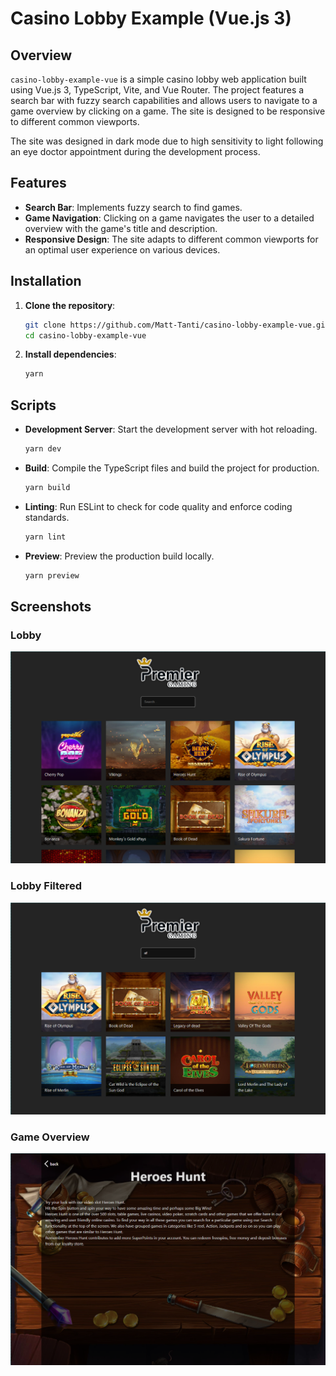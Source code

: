 # Casino Lobby Example (Vue.js 3)

## Overview

`casino-lobby-example-vue` is a simple casino lobby web application built using Vue.js 3, TypeScript, Vite, and Vue Router. The project features a search bar with fuzzy search capabilities and allows users to navigate to a game overview by clicking on a game. The site is designed to be responsive to different common viewports.

The site was designed in dark mode due to high sensitivity to light following an eye doctor appointment during the development process.

## Features

- **Search Bar**: Implements fuzzy search to find games.
- **Game Navigation**: Clicking on a game navigates the user to a detailed overview with the game's title and description.
- **Responsive Design**: The site adapts to different common viewports for an optimal user experience on various devices.

## Installation

1. **Clone the repository**:

   ```sh
   git clone https://github.com/Matt-Tanti/casino-lobby-example-vue.git
   cd casino-lobby-example-vue
   ```

2. **Install dependencies**:
   ```sh
   yarn
   ```

## Scripts

- **Development Server**: Start the development server with hot reloading.
  ```sh
  yarn dev
  ```
- **Build**: Compile the TypeScript files and build the project for production.
  ```sh
  yarn build
  ```
- **Linting**: Run ESLint to check for code quality and enforce coding standards.
  ```sh
  yarn lint
  ```
- **Preview**: Preview the production build locally.
  ```sh
  yarn preview
  ```

## Screenshots

### Lobby

![Lobby Page](./screenshots/lobby-page.png)

### Lobby Filtered

![Lobby Page Filtered](./screenshots/lobby-page-filtered.png)

### Game Overview

![Game Overview Page](./screenshots/game-overview-page.png)
